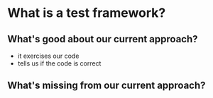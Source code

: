 # What is a test framework?

## What's good about our current approach?

- it exercises our code
- tells us if the code is correct

## What's missing from our current approach?
